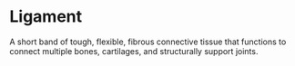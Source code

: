 # Ligament

A short band of tough, flexible, fibrous connective tissue that functions to connect multiple bones, cartilages, and structurally support joints.
